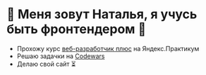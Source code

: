 # 👋 Меня зовут Наталья, я учусь быть фронтендером 🧐
- Прохожу курс [веб-разработчик плюс](https://practicum.yandex.ru/promo/long-courses/web) на Яндекс.Практикум
- Решаю задачки на [Сodewars](https://www.codewars.com/users/pblHbKa)
- Делаю свой сайт ⏳
